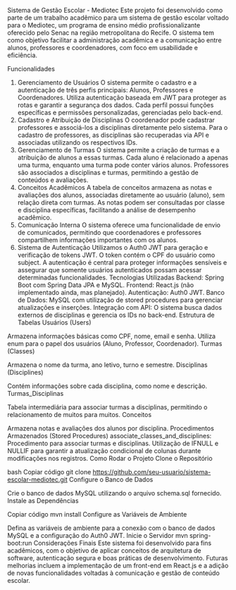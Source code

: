 Sistema de Gestão Escolar - Mediotec
Este projeto foi desenvolvido como parte de um trabalho acadêmico para um sistema de gestão escolar voltado para o Mediotec, um programa de ensino médio profissionalizante oferecido pelo Senac na região metropolitana do Recife. O sistema tem como objetivo facilitar a administração acadêmica e a comunicação entre alunos, professores e coordenadores, com foco em usabilidade e eficiência.

Funcionalidades
1. Gerenciamento de Usuários
O sistema permite o cadastro e a autenticação de três perfis principais: Alunos, Professores e Coordenadores.
Utiliza autenticação baseada em JWT para proteger as rotas e garantir a segurança dos dados.
Cada perfil possui funções específicas e permissões personalizadas, gerenciadas pelo back-end.
2. Cadastro e Atribuição de Disciplinas
O coordenador pode cadastrar professores e associá-los a disciplinas diretamente pelo sistema.
Para o cadastro de professores, as disciplinas são recuperadas via API e associadas utilizando os respectivos IDs.
3. Gerenciamento de Turmas
O sistema permite a criação de turmas e a atribuição de alunos a essas turmas.
Cada aluno é relacionado a apenas uma turma, enquanto uma turma pode conter vários alunos.
Professores são associados a disciplinas e turmas, permitindo a gestão de conteúdos e avaliações.
4. Conceitos Acadêmicos
A tabela de conceitos armazena as notas e avaliações dos alunos, associadas diretamente ao usuário (aluno), sem relação direta com turmas.
As notas podem ser consultadas por classe e disciplina específicas, facilitando a análise de desempenho acadêmico.
5. Comunicação Interna
O sistema oferece uma funcionalidade de envio de comunicados, permitindo que coordenadores e professores compartilhem informações importantes com os alunos.
6. Sistema de Autenticação
Utilizamos o Auth0 JWT para geração e verificação de tokens JWT. O token contém o CPF do usuário como subject.
A autenticação é central para proteger informações sensíveis e assegurar que somente usuários autenticados possam acessar determinadas funcionalidades.
Tecnologias Utilizadas
Backend: Spring Boot com Spring Data JPA e MySQL.
Frontend: React.js (não implementado ainda, mas planejado).
Autenticação: Auth0 JWT.
Banco de Dados: MySQL com utilização de stored procedures para gerenciar atualizações e inserções.
Integração com API: O sistema busca dados externos de disciplinas e gerencia os IDs no back-end.
Estrutura de Tabelas
Usuários (Users)

Armazena informações básicas como CPF, nome, email e senha.
Utiliza enum para o papel dos usuários (Aluno, Professor, Coordenador).
Turmas (Classes)

Armazena o nome da turma, ano letivo, turno e semestre.
Disciplinas (Disciplines)

Contém informações sobre cada disciplina, como nome e descrição.
Turmas_Disciplinas

Tabela intermediária para associar turmas a disciplinas, permitindo o relacionamento de muitos para muitos.
Conceitos

Armazena notas e avaliações dos alunos por disciplina.
Procedimentos Armazenados (Stored Procedures)
associate_classes_and_disciplines: Procedimento para associar turmas e disciplinas.
Utilização de IFNULL e NULLIF para garantir a atualização condicional de colunas durante modificações nos registros.
Como Rodar o Projeto
Clone o Repositório

bash
Copiar código
git clone https://github.com/seu-usuario/sistema-escolar-mediotec.git
Configure o Banco de Dados

Crie o banco de dados MySQL utilizando o arquivo schema.sql fornecido.
Instale as Dependências

Copiar código
mvn install
Configure as Variáveis de Ambiente

Defina as variáveis de ambiente para a conexão com o banco de dados MySQL e a configuração do Auth0 JWT.
Inicie o Servidor
mvn spring-boot:run
Considerações Finais
Este sistema foi desenvolvido para fins acadêmicos, com o objetivo de aplicar conceitos de arquitetura de software, autenticação segura e boas práticas de desenvolvimento. Futuras melhorias incluem a implementação de um front-end em React.js e a adição de novas funcionalidades voltadas à comunicação e gestão de conteúdo escolar.
